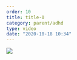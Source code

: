 ```yaml
---
order: 10
title: title-0
category: parent/adhd
type: video
date: "2020-10-18 10:34"
---
```


[![](../../static/images/adhd-corona-cover.webp)](../../static/videos/adhd-corona.mp4)